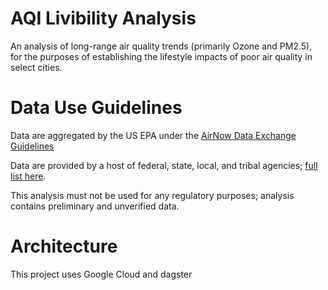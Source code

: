 # AQI Livibility Analysis

An analysis of long-range air quality trends (primarily Ozone and PM2.5), for the purposes of establishing
the lifestyle impacts of poor air quality in select cities.

# Data Use Guidelines

Data are aggregated by the US EPA under the [AirNow Data Exchange Guidelines](https://docs.airnowapi.org/docs/DataUseGuidelines.pdf)

Data are provided by a host of federal, state, local, and tribal agencies; [full list here](https://www.airnow.gov/index.cfm?action=airnow.partnerslist).

This analysis must not be used for any regulatory purposes; analysis contains preliminary and unverified data.

# Architecture

This project uses Google Cloud and dagster